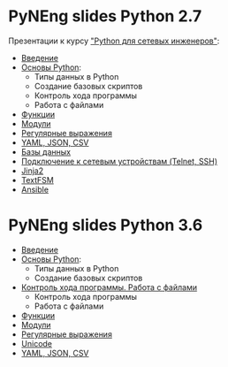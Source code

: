 # PyNEng slides Python 2.7

Презентации к курсу ["Python для сетевых инженеров"](https://www.gitbook.com/book/natenka/pyneng/details):
* [Введение](https://gitpitch.com/natenka/pyneng-slides/course_intro)
* [Основы Python](https://gitpitch.com/natenka/pyneng-slides):
  * Типы данных в Python
  * Создание базовых скриптов
  * Контроль хода программы
  * Работа с файлами
* [Функции](https://gitpitch.com/natenka/pyneng-slides/functions)
* [Модули](https://gitpitch.com/natenka/pyneng-slides/modules)
* [Регулярные выражения](https://gitpitch.com/natenka/pyneng-slides/regex)
* [YAML, JSON, CSV](https://gitpitch.com/natenka/pyneng-slides/serialization)
* [Базы данных](https://gitpitch.com/natenka/pyneng-slides/db)
* [Подключение к сетевым устройствам (Telnet, SSH)](https://gitpitch.com/natenka/pyneng-slides/ssh_telnet)
* [Jinja2](https://gitpitch.com/natenka/pyneng-slides/jinja2)
* [TextFSM](https://gitpitch.com/natenka/pyneng-slides/textfsm)
* [Ansible](https://gitpitch.com/natenka/pyneng-slides/ansible)


# PyNEng slides Python 3.6

* [Введение](https://gitpitch.com/natenka/pyneng-slides/py3-course_intro)
* [Основы Python](https://gitpitch.com/natenka/pyneng-slides/py3-basics):
  * Типы данных в Python
  * Создание базовых скриптов
* [Контроль хода программы. Работа с файлами](https://gitpitch.com/natenka/pyneng-slides/py3-control-structures)
  * Контроль хода программы
  * Работа с файлами
* [Функции](https://gitpitch.com/natenka/pyneng-slides/py3-functions)
* [Модули](https://gitpitch.com/natenka/pyneng-slides/py3-modules)
* [Регулярные выражения](https://gitpitch.com/natenka/pyneng-slides/py3-regex)
* [Unicode](https://gitpitch.com/natenka/pyneng-slides/py3-unicode)
* [YAML, JSON, CSV](https://gitpitch.com/natenka/pyneng-slides/py3-serialization)


